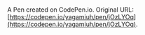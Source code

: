 # 

A Pen created on CodePen.io. Original URL: [https://codepen.io/yagamiuh/pen/jOzLYOq](https://codepen.io/yagamiuh/pen/jOzLYOq).

